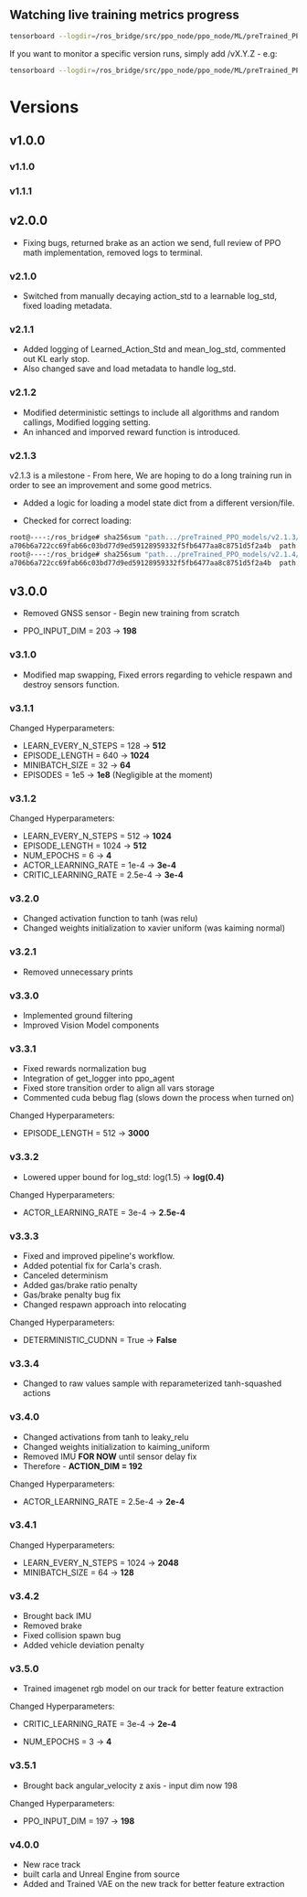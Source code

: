 ## Watching live training metrics progress

```bash
tensorboard --logdir=/ros_bridge/src/ppo_node/ppo_node/ML/preTrained_PPO_models --bind_all
```

If you want to monitor a specific version runs, simply add /vX.Y.Z - e.g:

```bash
tensorboard --logdir=/ros_bridge/src/ppo_node/ppo_node/ML/preTrained_PPO_models/v3.0.0 --bind_all
```

# Versions

## v1.0.0

### v1.1.0

### v1.1.1

## v2.0.0

- Fixing bugs, returned brake as an action we send, full review of PPO math implementation, removed logs to terminal.

### v2.1.0

- Switched from manually decaying action_std to a learnable log_std, fixed loading metadata.

### v2.1.1

- Added logging of Learned_Action_Std and mean_log_std, commented out KL early stop.
- Also changed save and load metadata to handle log_std.

### v2.1.2

- Modified deterministic settings to include all algorithms and random callings, Modified logging setting.
- An inhanced and imporved reward function is introduced.

### v2.1.3

v2.1.3 is a milestone - From here, We are hoping to do a long training run in order to see an improvement and some good metrics.

- Added a logic for loading a model state dict from a different version/file.

- Checked for correct loading:

```bash
root@----:/ros_bridge# sha256sum "path.../preTrained_PPO_models/v2.1.3/run_20250325_0001/state_dict/actor.pth"
a706b6a722cc69fab66c03bd77d9ed59128959332f5fb6477aa8c8751d5f2a4b  path.../preTrained_PPO_models/v2.1.3/run_20250325_0001/state_dict/actor.pth
root@----:/ros_bridge# sha256sum "path.../preTrained_PPO_models/v2.1.4/run_20250325_0001/state_dict/actor.pth"
a706b6a722cc69fab66c03bd77d9ed59128959332f5fb6477aa8c8751d5f2a4b  path.../preTrained_PPO_models/v2.1.4/run_20250325_0001/state_dict/actor.pth
```

## v3.0.0

- Removed GNSS sensor - Begin new training from scratch

- PPO_INPUT_DIM = 203 -> **198** 


### v3.1.0

- Modified map swapping, Fixed errors regarding to vehicle respawn and destroy sensors function.

### v3.1.1

Changed Hyperparameters:
- LEARN_EVERY_N_STEPS = 128 -> **512**
- EPISODE_LENGTH = 640 -> **1024**
- MINIBATCH_SIZE = 32 -> **64**
- EPISODES = 1e5 -> **1e8** (Negligible at the moment)

### v3.1.2

Changed Hyperparameters:
- LEARN_EVERY_N_STEPS = 512 -> **1024**
- EPISODE_LENGTH = 1024 -> **512**
- NUM_EPOCHS = 6 -> **4**
- ACTOR_LEARNING_RATE = 1e-4 -> **3e-4**
- CRITIC_LEARNING_RATE = 2.5e-4 -> **3e-4**

### v3.2.0

- Changed activation function to tanh (was relu)
- Changed weights initialization to xavier uniform (was kaiming normal)

### v3.2.1

- Removed unnecessary prints

### v3.3.0

- Implemented ground filtering
- Improved Vision Model components

### v3.3.1

- Fixed rewards normalization bug
- Integration of get_logger into ppo_agent
- Fixed store transition order to align all vars storage
- Commented cuda bebug flag (slows down the process when turned on)

Changed Hyperparameters:
- EPISODE_LENGTH = 512 -> **3000**

### v3.3.2

- Lowered upper bound for log_std: log(1.5) -> **log(0.4)**

Changed Hyperparameters:
- ACTOR_LEARNING_RATE = 3e-4 -> **2.5e-4**

### v3.3.3

- Fixed and improved pipeline's workflow.
- Added potential fix for Carla's crash.
- Canceled determinism
- Added gas/brake ratio penalty
- Gas/brake penalty bug fix
- Changed respawn approach into relocating

Changed Hyperparameters:
- DETERMINISTIC_CUDNN = True -> **False**

### v3.3.4

- Changed to raw values sample with reparameterized tanh-squashed actions

### v3.4.0

- Changed activations from tanh to leaky_relu
- Changed weights initialization to kaiming_uniform
- Removed IMU **FOR NOW** until sensor delay fix
- Therefore - **ACTION_DIM = 192**

Changed Hyperparameters:
- ACTOR_LEARNING_RATE = 2.5e-4 -> **2e-4**

### v3.4.1

Changed Hyperparameters:
- LEARN_EVERY_N_STEPS = 1024 -> **2048**
- MINIBATCH_SIZE = 64 -> **128**

### v3.4.2

- Brought back IMU
- Removed brake
- Fixed collision spawn bug
- Added vehicle deviation penalty

### v3.5.0

- Trained imagenet rgb model on our track for better feature extraction

Changed Hyperparameters:

- CRITIC_LEARNING_RATE = 3e-4 -> **2e-4**

- NUM_EPOCHS = 3 -> **4**

### v3.5.1

- Brought back angular_velocity z axis - input dim now 198

Changed Hyperparameters:

- PPO_INPUT_DIM = 197 -> **198**

### v4.0.0

- New race track
- built carla and Unreal Engine from source
- Added and Trained VAE on the new track for better feature extraction